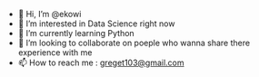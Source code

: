 - 👋 Hi, I’m @ekowi
- 👀 I’m interested in Data Science right now 
- 🌱 I’m currently learning Python
- 💞️ I’m looking to collaborate on poeple who wanna share there experience with me 
- 📫 How to reach me : greget103@gmail.com

<!---
ekowi/ekowi is a ✨ special ✨ repository because its `README.md` (this file) appears on your GitHub profile.
You can click the Preview link to take a look at your changes.
--->
